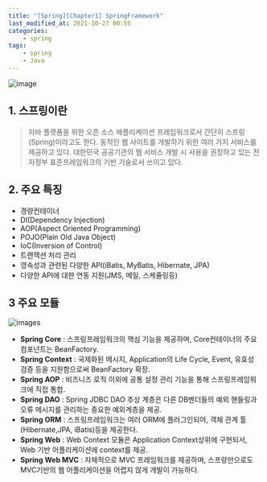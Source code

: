 ```yaml
---
title: "[Spring][Chapter1] SpringFramework"
last_modified_at: 2021-10-27 00:55
categories:
    - spring
tags:
    - spring
    - Java
---
```


![image](https://spring.io/images/spring-logo-9146a4d3298760c2e7e49595184e1975.svg)


## 1. 스프링이란

>자바 플랫폼을 위한 오픈 소스 애플리케이션 프레임워크로서 간단히 스프링(Spring)이라고도 한다. 동적인 웹 사이트를 개발하기 위한 여러 가지 서비스를 제공하고 있다. 대한민국 공공기관의 웹 서비스 개발 시 사용을 권장하고 있는 전자정부 표준프레임워크의 기반 기술로서 쓰이고 있다.

## 2. 주요 특징
* 경량컨테이너
* DI(Dependency Injection)
* AOP(Aspect Oriented Programming)
* POJO(Plain Old Java Object)
* IoC(Inversion of Control)
* 트랜잭션 처리 관리
* 영속성과 관련된 다양한 API(iBatis, MyBatis, Hibernate, JPA)
* 다양한 API에 대한 연동 지원(JMS, 메일, 스케쥴링등)


## 3 주요 모듈

![images](https://ww.namu.la/s/4f5a6277bde1b6a6bd13cbed717728b140df08a0e8e4e6ef904d162f71082a206adca523e24ab1f6489b025cca9c44e528324f6a0981066ed8e620d95fb5fdd416339983cf511aab2c60a98decea4ee9934761aafc160055efd75095437712a9)

* **Spring Core** : 스프링프레임워크의 핵심 기능을 제공하며, Core컨테이너의 주요 컴포넌트는 BeanFactory.
* **Spring Context** : 국제화된 메시지, Application의 Life Cycle, Event, 유효성 검증 등을 지원함으로써 BeanFactory 확장. 
* **Spring AOP** : 비즈니즈 로직 이외에 공통 설정 관리 기능을 통해 스프링프레임워크에 직접 통합.
* **Spring DAO** : Spring JDBC DAO 추상 계층은 다른 DB벤더들의 예외 핸들링과 오류 메시지를 관리하는 중요한 예외계층을 제공.
* **Spring ORM** : 스프링프레임워크는 여러 ORM에 플러그인되어, 객체 관계 툴(Hibernate,JPA, iBatis)등을 제공한다.
* **Spring Web** : Web Context 모듈은 Application Context상위에 구현되서, Web 기반 어플리케이션에 context를 제공.
* **Spring Web MVC** : 자체적으로 MVC 프레임워크를 제공하며, 스프랑만으로도 MVC기반의 웹 어플리케이션을 어렵지 않게 개발이 가능하다.
